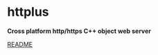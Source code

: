 # httplus

**Cross platform http/https C++ object web server** 


[README](https://raw.githubusercontent.com/PhilipDeegan/httplus/master/README.noformat)

